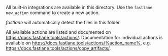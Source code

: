 All built-in integrations are available in this directory. Use the `fastlane new_action` command to create a new action.

_fastlane_ will automatically detect the files in this folder

All available actions are listed and documented on https://docs.fastlane.tools/actions/. Documentation for individual actions is available on https://docs.fastlane.tools/actions/%action_name%, e.g. https://docs.fastlane.tools/actions/copy_artifacts/. 
